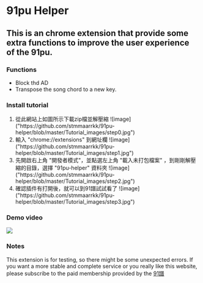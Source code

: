 91pu Helper
===
This is an chrome extension that provide some extra functions to improve the user experience of the 91pu.
---
### Functions ###
<ul>
  <li> Block thd AD
  <li> Transpose the song chord to a new key.
</ul>

### Install tutorial ###
<ol type="1">
  <li> 從此網站上如圖所示下載zip檔並解壓縮  
  ![image]("https://github.com/stmmaarrkk/91pu-helper/blob/master/Tutorial_images/step0.jpg")
  <li> 輸入 "chrome://extensions" 到網址欄
  ![image]("https://github.com/stmmaarrkk/91pu-helper/blob/master/Tutorial_images/step1.jpg")
  <li> 先開啟右上角 "開發者模式"，並點選左上角 "載入未打包檔案" ，到剛剛解壓縮的目錄，選擇 "91pu-helper" 資料夾  
  ![image]("https://github.com/stmmaarrkk/91pu-helper/blob/master/Tutorial_images/step2.jpg")
  <li> 確認插件有打開後，就可以到91譜試試看了  
  ![image]("https://github.com/stmmaarrkk/91pu-helper/blob/master/Tutorial_images/step3.jpg")
</ol>

### Demo video ###
[![](http://img.youtube.com/vi/9N2NWOYvnhg/0.jpg)](http://www.youtube.com/watch?v=9N2NWOYvnhg "Demo Video")
### Notes ###
This extension is for testing, so there might be some unexpected errors. If you want a more stable and complete service or you really like this website, please subscribe to the paid membership provided by the [91譜](href="https://www.91pu.com.tw")
